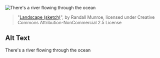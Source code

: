 ![There's a river flowing through the ocean](https://imgs.xkcd.com/comics/landscape_cropped_(1).jpg)
> "[Landscape (sketch)](https://xkcd.com/4/)", by Randall Munroe, licensed under Creative Commons Attribution-NonCommercial 2.5 License

## Alt Text
There's a river flowing through the ocean
